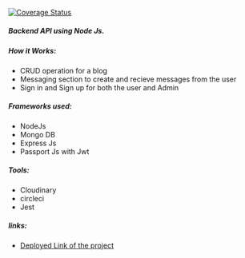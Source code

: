 [![Coverage Status](https://coveralls.io/repos/github/kayigmb/MyBrand-BE/badge.svg?branch=ft-circleci)](https://coveralls.io/github/kayigmb/MyBrand-BE?branch=ft-circleci)


##### Backend API using Node Js.

##### How it Works:
- CRUD operation for a blog
- Messaging section to create and recieve messages from the user
- Sign in and Sign up for both the user and Admin

  
##### Frameworks used:
- NodeJs
- Mongo DB
- Express Js
- Passport Js with Jwt

##### Tools:
- Cloudinary
- circleci
- Jest


##### links:
- [Deployed Link of the project ](https://mybrand-be-4hmq.onrender.com/api/swagger)

